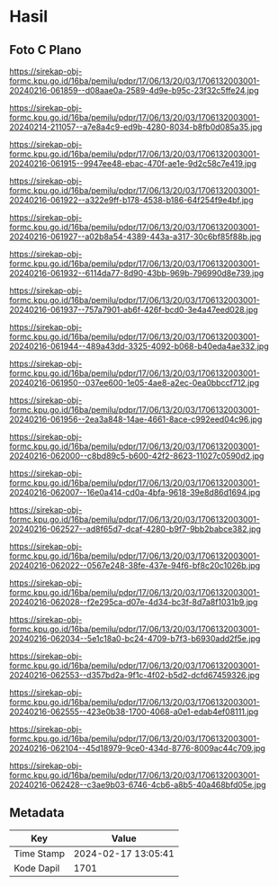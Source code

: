 # Hasil

## Foto C Plano

https://sirekap-obj-formc.kpu.go.id/16ba/pemilu/pdpr/17/06/13/20/03/1706132003001-20240216-061859--d08aae0a-2589-4d9e-b95c-23f32c5ffe24.jpg

https://sirekap-obj-formc.kpu.go.id/16ba/pemilu/pdpr/17/06/13/20/03/1706132003001-20240214-211057--a7e8a4c9-ed9b-4280-8034-b8fb0d085a35.jpg

https://sirekap-obj-formc.kpu.go.id/16ba/pemilu/pdpr/17/06/13/20/03/1706132003001-20240216-061915--9947ee48-ebac-470f-ae1e-9d2c58c7e419.jpg

https://sirekap-obj-formc.kpu.go.id/16ba/pemilu/pdpr/17/06/13/20/03/1706132003001-20240216-061922--a322e9ff-b178-4538-b186-64f254f9e4bf.jpg

https://sirekap-obj-formc.kpu.go.id/16ba/pemilu/pdpr/17/06/13/20/03/1706132003001-20240216-061927--a02b8a54-4389-443a-a317-30c6bf85f88b.jpg

https://sirekap-obj-formc.kpu.go.id/16ba/pemilu/pdpr/17/06/13/20/03/1706132003001-20240216-061932--6114da77-8d90-43bb-969b-796990d8e739.jpg

https://sirekap-obj-formc.kpu.go.id/16ba/pemilu/pdpr/17/06/13/20/03/1706132003001-20240216-061937--757a7901-ab6f-426f-bcd0-3e4a47eed028.jpg

https://sirekap-obj-formc.kpu.go.id/16ba/pemilu/pdpr/17/06/13/20/03/1706132003001-20240216-061944--489a43dd-3325-4092-b068-b40eda4ae332.jpg

https://sirekap-obj-formc.kpu.go.id/16ba/pemilu/pdpr/17/06/13/20/03/1706132003001-20240216-061950--037ee600-1e05-4ae8-a2ec-0ea0bbccf712.jpg

https://sirekap-obj-formc.kpu.go.id/16ba/pemilu/pdpr/17/06/13/20/03/1706132003001-20240216-061956--2ea3a848-14ae-4661-8ace-c992eed04c96.jpg

https://sirekap-obj-formc.kpu.go.id/16ba/pemilu/pdpr/17/06/13/20/03/1706132003001-20240216-062000--c8bd89c5-b600-42f2-8623-11027c0590d2.jpg

https://sirekap-obj-formc.kpu.go.id/16ba/pemilu/pdpr/17/06/13/20/03/1706132003001-20240216-062007--16e0a414-cd0a-4bfa-9618-39e8d86d1694.jpg

https://sirekap-obj-formc.kpu.go.id/16ba/pemilu/pdpr/17/06/13/20/03/1706132003001-20240216-062527--ad8f65d7-dcaf-4280-b9f7-9bb2babce382.jpg

https://sirekap-obj-formc.kpu.go.id/16ba/pemilu/pdpr/17/06/13/20/03/1706132003001-20240216-062022--0567e248-38fe-437e-94f6-bf8c20c1026b.jpg

https://sirekap-obj-formc.kpu.go.id/16ba/pemilu/pdpr/17/06/13/20/03/1706132003001-20240216-062028--f2e295ca-d07e-4d34-bc3f-8d7a8f1031b9.jpg

https://sirekap-obj-formc.kpu.go.id/16ba/pemilu/pdpr/17/06/13/20/03/1706132003001-20240216-062034--5e1c18a0-bc24-4709-b7f3-b6930add2f5e.jpg

https://sirekap-obj-formc.kpu.go.id/16ba/pemilu/pdpr/17/06/13/20/03/1706132003001-20240216-062553--d357bd2a-9f1c-4f02-b5d2-dcfd67459326.jpg

https://sirekap-obj-formc.kpu.go.id/16ba/pemilu/pdpr/17/06/13/20/03/1706132003001-20240216-062555--423e0b38-1700-4068-a0e1-edab4ef08111.jpg

https://sirekap-obj-formc.kpu.go.id/16ba/pemilu/pdpr/17/06/13/20/03/1706132003001-20240216-062104--45d18979-9ce0-434d-8776-8009ac44c709.jpg

https://sirekap-obj-formc.kpu.go.id/16ba/pemilu/pdpr/17/06/13/20/03/1706132003001-20240216-062428--c3ae9b03-6746-4cb6-a8b5-40a468bfd05e.jpg


## Metadata

| Key        | Value               |
| ---------- | ------------------- |
| Time Stamp | 2024-02-17 13:05:41 |
| Kode Dapil | 1701                |



